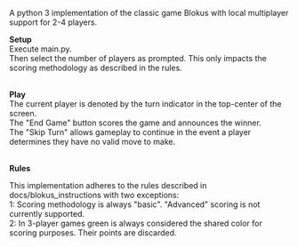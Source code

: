A python 3 implementation of the classic game Blokus with local multiplayer support for 2-4 players.


<b> Setup </b> <br>
Execute main.py. <br> 
Then select the number of players as prompted.  This only impacts the scoring methodology as described in the rules.
<br><br>


<b> Play </b> <br>
The current player is denoted by the turn indicator in the top-center of the screen. <br>
The "End Game" button scores the game and announces the winner.  <br>
The "Skip Turn" allows gameplay to continue in the event a player determines they have no valid move to make.
<br><br>

<b> Rules </b>

This implementation adheres to the rules described in docs/blokus_instructions with two exceptions: <br>
1: Scoring methodology is always "basic". "Advanced" scoring is not currently supported. <br>
2: In 3-player games green is always considered the shared color for scoring purposes. Their points are discarded.



